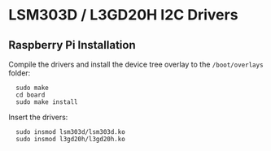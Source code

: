 LSM303D / L3GD20H I2C Drivers
====================

Raspberry Pi Installation
------------

Compile the drivers and install the device tree overlay to the
`/boot/overlays` folder:

```
  sudo make
  cd board
  sudo make install
```

Insert the drivers:

```
  sudo insmod lsm303d/lsm303d.ko
  sudo insmod l3gd20h/l3gd20h.ko
```
